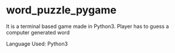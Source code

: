 # word_puzzle_pygame
It is a terminal based game made in Python3.
Player has to guess a computer generated word


Language Used: Python3




